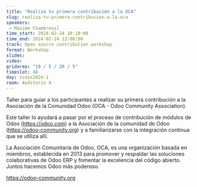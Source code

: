 ```yaml
---
title: "Realiza tu primera contribución a la OCA"
slug: realiza-tu-primera-contribucion-a-la-oca
speakers:
 - Maxime Chambreuil
time_start: 2024-02-24 10:10:00
time_end: 2024-02-24 13:00:00
track: Open source contribution workshop
format: Workshop
slides: 
video: 
gridarea: "19 / 5 / 20 / 5"
timeslot: 48
day: ccoss2024-1
room: Auditorio 4
---
```


Taller para guiar a los participantes a realizar su primera contribución a la Asociación de la Comunidad Odoo (OCA - Odoo Community Association). 
 
Este taller lo ayudará a pasar por el proceso de contribución de módulos de Odoo (https://odoo.com) a la Asociación de la comunidad de Odoo (https://odoo-community.org) y a familiarizarse con la integración continua que se utiliza allí.
 
La Asociación Comunitaria de Odoo, OCA, es una organización basada en miembros, establecida en 2013 para promover y respaldar las soluciones colaborativas de Odoo ERP y fomentar la excelencia del código abierto. Juntos hacemos Odoo más poderoso.
 
https://odoo-community.org